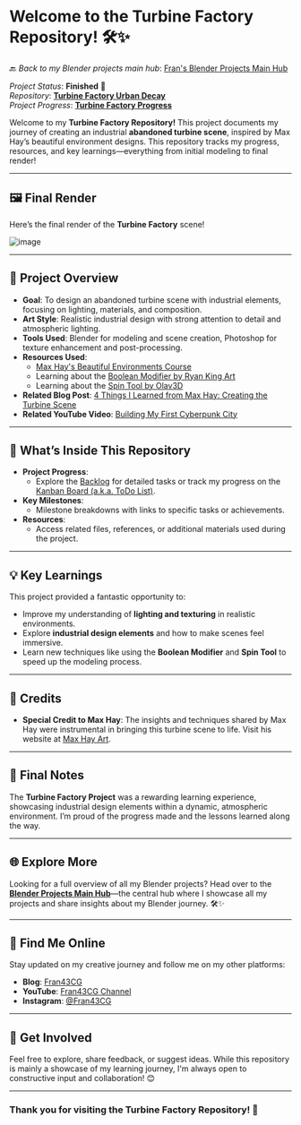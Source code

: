 # Welcome to the Turbine Factory Repository! 🛠️✨

🔙 _Back to my Blender projects main hub_: [Fran's Blender Projects Main Hub](https://github.com/ux-fran/blender-projects-main-hub-repo)

_Project Status_: **Finished** 🎉  
_Repository_: **[Turbine Factory Urban Decay](https://github.com/ux-fran/turbine-factory-urban-decay-repository)**  
_Project Progress_: **[Turbine Factory Progress](https://github.com/users/ux-fran/projects/67)**  

Welcome to my **Turbine Factory Repository!** This project documents my journey of creating an industrial **abandoned turbine scene**, inspired by Max Hay’s beautiful environment designs. This repository tracks my progress, resources, and key learnings—everything from initial modeling to final render!

---

## 🖼️ Final Render

Here’s the final render of the **Turbine Factory** scene!

![image](https://github.com/user-attachments/assets/39cc631d-13d0-4a23-b4ee-15d736fc16bd)

---

## 🧩 Project Overview

- **Goal**: To design an abandoned turbine scene with industrial elements, focusing on lighting, materials, and composition.
- **Art Style**: Realistic industrial design with strong attention to detail and atmospheric lighting.
- **Tools Used**: Blender for modeling and scene creation, Photoshop for texture enhancement and post-processing.
- **Resources Used**:
  - [Max Hay's Beautiful Environments Course](https://maxhayart.com)
  - Learning about the [Boolean Modifier by Ryan King Art](https://www.youtube.com/watch?v=CHqH5oz0DvQ)
  - Learning about the [Spin Tool by Olav3D](https://youtu.be/4GZc6_Y-DY8)
- **Related Blog Post**: [4 Things I Learned from Max Hay: Creating the Turbine Scene](https://www.fran43cg.com/blog/2024/06/19/4-things-i-learned-from-max-hay-creating-the-turbine-scene/)
- **Related YouTube Video**: [Building My First Cyberpunk City](https://www.youtube.com/watch?v=MR7xzW8NLeM)

---

## 📌 What’s Inside This Repository

- **Project Progress**:
  - Explore the [Backlog](https://github.com/users/ux-fran/projects/67) for detailed tasks or track my progress on the [Kanban Board (a.k.a. ToDo List)](https://github.com/users/ux-fran/projects/67/views/2).
- **Key Milestones**:
  - Milestone breakdowns with links to specific tasks or achievements.
- **Resources**:
  - Access related files, references, or additional materials used during the project.

---

## 💡 Key Learnings

This project provided a fantastic opportunity to:

- Improve my understanding of **lighting and texturing** in realistic environments.
- Explore **industrial design elements** and how to make scenes feel immersive.
- Learn new techniques like using the **Boolean Modifier** and **Spin Tool** to speed up the modeling process.

---

## 🙏 Credits

- **Special Credit to Max Hay**: The insights and techniques shared by Max Hay were instrumental in bringing this turbine scene to life. Visit his website at [Max Hay Art](https://maxhayart.com).

---

## 📝 Final Notes

The **Turbine Factory Project** was a rewarding learning experience, showcasing industrial design elements within a dynamic, atmospheric environment. I’m proud of the progress made and the lessons learned along the way.

---

## 🌐 Explore More

Looking for a full overview of all my Blender projects? Head over to the **[Blender Projects Main Hub](https://github.com/ux-fran/blender-projects-main-hub-repo)**—the central hub where I showcase all my projects and share insights about my Blender journey. 🛠️✨

---

## 🔗 Find Me Online

Stay updated on my creative journey and follow me on my other platforms:

- **Blog**: [Fran43CG](https://www.fran43cg.com)  
- **YouTube**: [Fran43CG Channel](https://www.youtube.com/@Fran43CG)  
- **Instagram**: [@Fran43CG](https://www.instagram.com/fran43cg/)  

---

## 🤝 Get Involved

Feel free to explore, share feedback, or suggest ideas. While this repository is mainly a showcase of my learning journey, I'm always open to constructive input and collaboration! 😊

---

### Thank you for visiting the Turbine Factory Repository! 🎉
